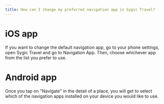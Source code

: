 ```yaml
---
title: How can I change my preferred navigation app in Sygic Travel?
---
```


# iOS app 

If you want to change the default navigation app, go to your phone settings, open Sygic Travel and go to Navigation App. Then, choose whichever app from the list you prefer to use. 

# Android app 

Once you tap on "Navigate" in the detail of a place, you will get to select which of the navigation apps installed on your device you would like to use.
